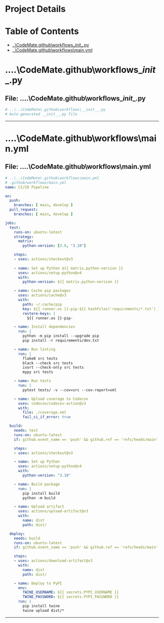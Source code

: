 # Project Details

# Table of Contents
- [..\CodeMate\.github\workflows\__init__.py](#-CodeMate-github-workflows-__init__py)
- [..\CodeMate\.github\workflows\main.yml](#-CodeMate-github-workflows-mainyml)


# ..\..\CodeMate\.github\workflows\__init__.py
## File: ..\..\CodeMate\.github\workflows\__init__.py

```py
# ..\..\CodeMate\.github\workflows\__init__.py
# Auto-generated __init__.py file

```

---

# ..\..\CodeMate\.github\workflows\main.yml
## File: ..\..\CodeMate\.github\workflows\main.yml

```yml
# ..\..\CodeMate\.github\workflows\main.yml
# .github/workflows/main.yml
name: CI/CD Pipeline

on:
  push:
    branches: [ main, develop ]
  pull_request:
    branches: [ main, develop ]

jobs:
  test:
    runs-on: ubuntu-latest
    strategy:
      matrix:
        python-version: [3.9, "3.10"]

    steps:
    - uses: actions/checkout@v3
    
    - name: Set up Python ${{ matrix.python-version }}
      uses: actions/setup-python@v4
      with:
        python-version: ${{ matrix.python-version }}

    - name: Cache pip packages
      uses: actions/cache@v3
      with:
        path: ~/.cache/pip
        key: ${{ runner.os }}-pip-${{ hashFiles('requirements/*.txt') }}
        restore-keys: |
          ${{ runner.os }}-pip-

    - name: Install dependencies
      run: |
        python -m pip install --upgrade pip
        pip install -r requirements/dev.txt

    - name: Run linting
      run: |
        flake8 src tests
        black --check src tests
        isort --check-only src tests
        mypy src tests

    - name: Run tests
      run: |
        pytest tests/ -v --cov=src --cov-report=xml

    - name: Upload coverage to Codecov
      uses: codecov/codecov-action@v3
      with:
        file: ./coverage.xml
        fail_ci_if_error: true

  build:
    needs: test
    runs-on: ubuntu-latest
    if: github.event_name == 'push' && github.ref == 'refs/heads/main'

    steps:
    - uses: actions/checkout@v3

    - name: Set up Python
      uses: actions/setup-python@v4
      with:
        python-version: "3.10"

    - name: Build package
      run: |
        pip install build
        python -m build

    - name: Upload artifact
      uses: actions/upload-artifact@v3
      with:
        name: dist
        path: dist/

  deploy:
    needs: build
    runs-on: ubuntu-latest
    if: github.event_name == 'push' && github.ref == 'refs/heads/main'

    steps:
    - uses: actions/download-artifact@v3
      with:
        name: dist
        path: dist/

    - name: Deploy to PyPI
      env:
        TWINE_USERNAME: ${{ secrets.PYPI_USERNAME }}
        TWINE_PASSWORD: ${{ secrets.PYPI_PASSWORD }}
      run: |
        pip install twine
        twine upload dist/*
```

---

